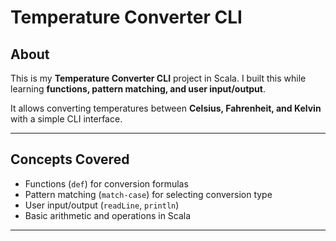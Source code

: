 # Temperature Converter CLI

## About
This is my **Temperature Converter CLI** project in Scala. I built this while learning **functions, pattern matching, and user input/output**.  

It allows converting temperatures between **Celsius, Fahrenheit, and Kelvin** with a simple CLI interface.

---

## Concepts Covered
- Functions (`def`) for conversion formulas  
- Pattern matching (`match-case`) for selecting conversion type  
- User input/output (`readLine`, `println`)  
- Basic arithmetic and operations in Scala  

---
